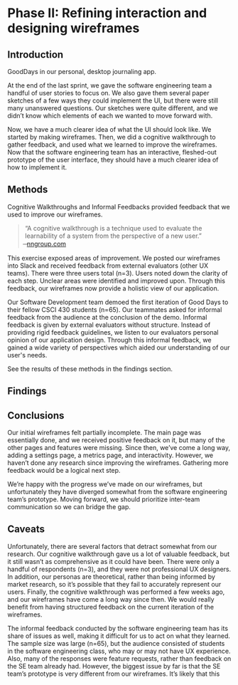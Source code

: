 # Phase II: Refining interaction and designing wireframes

## Introduction

GoodDays in our personal, desktop journaling app.

At the end of the last sprint, we gave the software engineering team a handful of user stories to focus on. We also gave them several paper sketches of a few ways they could implement the UI, but there were still many unanswered questions. Our sketches were quite different, and we didn’t know which elements of each we wanted to move forward with.

Now, we have a much clearer idea of what the UI should look like. We started by making wireframes. Then, we did a cognitive walkthrough to gather feedback, and used what we learned to improve the wireframes. Now that the software engineering team has an interactive, fleshed-out prototype of the user interface, they should have a much clearer idea of how to implement it.


## Methods

Cognitive Walkthroughs and Informal Feedbacks provided feedback that we used to improve our wireframes. 

> “A cognitive walkthrough is a technique used to evaluate the learnability of a system from the perspective of a new user.” </br>
>  ̶ [nngroup.com](https://www.nngroup.com/articles/cognitive-walkthroughs/)

This exercise exposed areas of improvement. We posted our wireframes into Slack and received feedback from external evaluators (other UX teams). There were three users total (n=3). Users noted down the clarity of each step. Unclear areas were identified and improved upon. Through this feedback, our wireframes now provide a holistic view of our application.

Our Software Development team demoed the first iteration of Good Days to their fellow CSCI 430 students (n=65). Our teammates asked for informal feedback from the audience at the conclusion of the demo. Informal feedback is given by external evaluators without structure. Instead of providing rigid feedback guidelines, we listen to our evaluators personal opinion of our application design. Through this informal feedback, we gained a wide variety of perspectives which aided our understanding of our user's needs.

See the results of these methods in the findings section.

## Findings

## Conclusions

Our initial wireframes felt partially incomplete. The main page was essentially done, and we received positive feedback on it, but many of the other pages and features were missing. Since then, we’ve come a long way, adding a settings page, a metrics page, and interactivity. However, we haven’t done any research since improving the wireframes. Gathering more feedback would be a logical next step.


We’re happy with the progress we’ve made on our wireframes, but unfortunately they have diverged somewhat from the software engineering team’s prototype. Moving forward, we should prioritize inter-team communication so we can bridge the gap.

## Caveats

Unfortunately, there are several factors that detract somewhat from our research. Our cognitive walkthrough gave us a lot of valuable feedback, but it still wasn’t as comprehensive as it could have been. There were only a handful of respondents (n=3), and they were not professional UX designers. In addition, our personas are theoretical, rather than being informed by market research, so it’s possible that they fail to accurately represent our users. Finally, the cognitive walkthrough was performed a few weeks ago, and our wireframes have come a long way since then. We would really benefit from having structured feedback on the current iteration of the wireframes.


The informal feedback conducted by the software engineering team has its share of issues as well, making it difficult for us to act on what they learned. The sample size was large (n=65), but the audience consisted of students in the software engineering class, who may or may not have UX experience. Also, many of the responses were feature requests, rather than feedback on the SE team already had. However, the biggest issue by far is that the SE team’s prototype is very different from our wireframes. It’s likely that this

